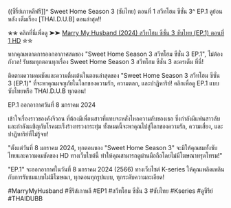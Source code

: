 ((ซีรี่ย์เกาหลีฟรี]]^ Sweet Home Season 3 (ซับไทย) ตอนที่ 1 สวีทโฮม ซีซั่น 3^ EP.1 ดูย้อนหลัง เต็มเรื่อง [THAI.D.U.B] ตอนล่าสุด!!

✮✮ คลิกที่นี่เพื่อดู ➤➤ [Marry My Husband (2024) สวีทโฮม ซีซั่น 3 ซับไทย (EP.1) ตอนที่ 1 HD](https://www.filmsortie.com/tv/96648-3/sweet-home) ✮✮

หากคุณพลาดการออกอากาศสดของ "Sweet Home Season 3 สวีทโฮม ซีซั่น 3 EP.1", ไม่ต้องกังวล! รับชมทุกตอนทุกเรื่อง Sweet Home Season 3 สวีทโฮม ซีซั่น 3 ละครเต็ม ที่นี่!

ติดตามความคมชัดและความตื่นเต้นในตอนล่าสุดของ "Sweet Home Season 3 สวีทโฮม ซีซั่น 3 (EP.1)" ที่จะพาคุณผจญภัยในโลกของความรัก, ความตลก, และปาฏิหาริย์! คลิกเพื่อดู EP.1 แบบซับไทยหรือ THAI.D.U.B ทุกตอน!

EP.1 ออกอากาศวันที่ 8 มกราคม 2024

เข้าใจเรื่องราวของคังจีวอน ที่ต้องมีเพื่อนสาวที่แทบจะหลั่งไหลความลับของเธอ ซึ่งกำลังมีแฟนสาวลับ และกำลังเผชิญกับโรคมะเร็งร้างทรวงกระทุ่ม ทั้งหมดนี้จะพาคุณไปสู่โลกของความรัก, ความเสี่ยง, และปาฏิหาริย์ที่ไม่รู้จบ!

"ตั้งแต่วันที่ 8 มกราคม 2024, ทุกตอนของ "Sweet Home Season 3" จะมีให้คุณชมทั้งซับไทยและความคมชัดของ HD ทางเว็บไซต์นี้ ทำให้คุณสามารถดูผ่านมือถือโดยไม่มีโฆษณาทรุดโทรม!"

"EP.1" จะออกอากาศในวันที่ 8 มกราคม 2024 (2566) ทางเว็บไซต์ K-series ให้คุณเพลิดเพลินกับการรับชมแบบไม่มีโฆษณา, ทุกตอนทุกรูปแบบ, ทุกระดับความละเอียด!

#MarryMyHusband #ซีรีส์เกาหลี #EP1 #สวีทโฮม ซีซั่น 3 #ซับไทย #Kseries #ดูซีรีย์ #THAIDUBB

<!--

**Here are some ideas to get you started:**

🙋‍♀️ A short introduction - what is your organization all about?
🌈 Contribution guidelines - how can the community get involved?
👩‍💻 Useful resources - where can the community find your docs? Is there anything else the community should know?
🍿 Fun facts - what does your team eat for breakfast?
🧙 Remember, you can do mighty things with the power of [Markdown](https://docs.github.com/github/writing-on-github/getting-started-with-writing-and-formatting-on-github/basic-writing-and-formatting-syntax)
-->

